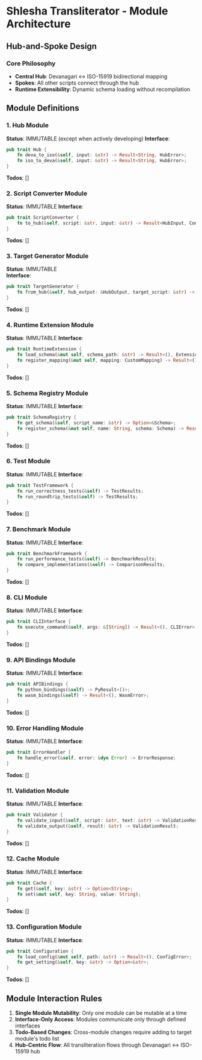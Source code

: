 # Shlesha Transliterator - Module Architecture

## Hub-and-Spoke Design

### Core Philosophy
- **Central Hub**: Devanagari ↔ ISO-15919 bidirectional mapping
- **Spokes**: All other scripts connect through the hub
- **Runtime Extensibility**: Dynamic schema loading without recompilation

## Module Definitions

### 1. Hub Module
**Status**: IMMUTABLE (except when actively developing)
**Interface**: 
```rust
pub trait Hub {
    fn deva_to_iso(&self, input: &str) -> Result<String, HubError>;
    fn iso_to_deva(&self, input: &str) -> Result<String, HubError>;
}
```
**Todos**: []

### 2. Script Converter Module  
**Status**: IMMUTABLE
**Interface**:
```rust
pub trait ScriptConverter {
    fn to_hub(&self, script: &str, input: &str) -> Result<HubInput, ConverterError>;
}
```
**Todos**: []

### 3. Target Generator Module
**Status**: IMMUTABLE  
**Interface**:
```rust
pub trait TargetGenerator {
    fn from_hub(&self, hub_output: &HubOutput, target_script: &str) -> Result<String, GeneratorError>;
}
```
**Todos**: []

### 4. Runtime Extension Module
**Status**: IMMUTABLE
**Interface**:
```rust
pub trait RuntimeExtension {
    fn load_schema(&mut self, schema_path: &str) -> Result<(), ExtensionError>;
    fn register_mapping(&mut self, mapping: CustomMapping) -> Result<(), ExtensionError>;
}
```
**Todos**: []

### 5. Schema Registry Module
**Status**: IMMUTABLE
**Interface**:
```rust
pub trait SchemaRegistry {
    fn get_schema(&self, script_name: &str) -> Option<&Schema>;
    fn register_schema(&mut self, name: String, schema: Schema) -> Result<(), RegistryError>;
}
```
**Todos**: []

### 6. Test Module
**Status**: IMMUTABLE
**Interface**:
```rust
pub trait TestFramework {
    fn run_correctness_tests(&self) -> TestResults;
    fn run_roundtrip_tests(&self) -> TestResults;
}
```
**Todos**: []

### 7. Benchmark Module
**Status**: IMMUTABLE
**Interface**:
```rust
pub trait BenchmarkFramework {
    fn run_performance_tests(&self) -> BenchmarkResults;
    fn compare_implementations(&self) -> ComparisonResults;
}
```
**Todos**: []

### 8. CLI Module
**Status**: IMMUTABLE
**Interface**:
```rust
pub trait CLIInterface {
    fn execute_command(&self, args: &[String]) -> Result<(), CLIError>;
}
```
**Todos**: []

### 9. API Bindings Module
**Status**: IMMUTABLE
**Interface**:
```rust
pub trait APIBindings {
    fn python_bindings(&self) -> PyResult<()>;
    fn wasm_bindings(&self) -> Result<(), WasmError>;
}
```
**Todos**: []

### 10. Error Handling Module
**Status**: IMMUTABLE
**Interface**:
```rust
pub trait ErrorHandler {
    fn handle_error(&self, error: &dyn Error) -> ErrorResponse;
}
```
**Todos**: []

### 11. Validation Module
**Status**: IMMUTABLE
**Interface**:
```rust
pub trait Validator {
    fn validate_input(&self, script: &str, text: &str) -> ValidationResult;
    fn validate_output(&self, result: &str) -> ValidationResult;
}
```
**Todos**: []

### 12. Cache Module
**Status**: IMMUTABLE
**Interface**:
```rust
pub trait Cache {
    fn get(&self, key: &str) -> Option<String>;
    fn set(&mut self, key: String, value: String);
}
```
**Todos**: []

### 13. Configuration Module
**Status**: IMMUTABLE
**Interface**:
```rust
pub trait Configuration {
    fn load_config(&mut self, path: &str) -> Result<(), ConfigError>;
    fn get_setting(&self, key: &str) -> Option<&str>;
}
```
**Todos**: []

## Module Interaction Rules

1. **Single Module Mutability**: Only one module can be mutable at a time
2. **Interface-Only Access**: Modules communicate only through defined interfaces
3. **Todo-Based Changes**: Cross-module changes require adding to target module's todo list
4. **Hub-Centric Flow**: All transliteration flows through Devanagari ↔ ISO-15919 hub
